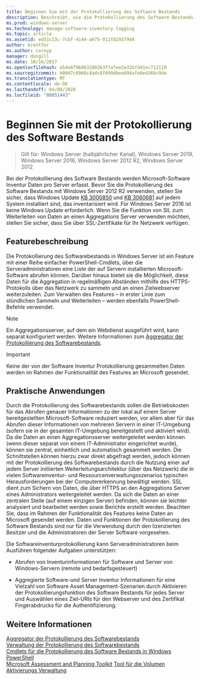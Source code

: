 ```yaml
---
title: Beginnen Sie mit der Protokollierung des Software Bestands
description: Beschreibt, wie die Protokollierung des Software Bestands installiert und gestartet wird.
ms.prod: windows-server
ms.technology: manage-software-inventory-logging
ms.topic: article
ms.assetid: ed51c13c-7cbf-4144-a675-011fd29379d4
author: brentfor
ms.author: coreyp
manager: dongill
ms.date: 10/16/2017
ms.openlocfilehash: e54e8f96863280263f7afee2e32bfd41ec712110
ms.sourcegitcommit: b00d7c8968c4adc8f699dbee694afe6ed36bc9de
ms.translationtype: MT
ms.contentlocale: de-DE
ms.lasthandoff: 04/08/2020
ms.locfileid: "80851443"
---
```

# <a name="get-started-with-software-inventory-logging"></a>Beginnen Sie mit der Protokollierung des Software Bestands

>Gilt für: Windows Server (halbjährlicher Kanal), Windows Server 2019, Windows Server 2016, Windows Server 2012 R2, Windows Server 2012

 Bei der Protokollierung des Software Bestands werden Microsoft-Software Inventur Daten pro Server erfasst. Bevor Sie die Protokollierung des Software Bestands mit Windows Server 2012 R2 verwenden, stellen Sie sicher, dass Windows Update [KB 3000850](https://support.microsoft.com/kb/3000850) und [KB 3060681](https://support.microsoft.com/kb/3060681) auf jedem System installiert sind, das inventarisiert wird. Für Windows Server 2016 ist keine Windows Update erforderlich. Wenn Sie die Funktion von SIL zum Weiterleiten von Daten an einen Aggregations Server verwenden möchten, stellen Sie sicher, dass Sie über SSL-Zertifikate für Ihr Netzwerk verfügen.

## <a name="feature-description"></a><a name="BKMK_OVER"></a>Featurebeschreibung
Die Protokollierung des Softwarebestands in Windows Server ist ein Feature mit einer Reihe einfacher PowerShell-Cmdlets, über die Serveradministratoren eine Liste der auf Servern installierten Microsoft-Software abrufen können. Darüber hinaus bietet sie die Möglichkeit, diese Daten für die Aggregation in regelmäßigen Abständen mithilfe des HTTPS-Protokolls über das Netzwerk zu sammeln und an einen Zielwebserver weiterzuleiten. Zum Verwalten des Features – in erster Linie zum stündlichen Sammeln und Weiterleiten – werden ebenfalls PowerShell-Befehle verwendet.

> [!NOTE]
> Ein Aggregationsserver, auf dem ein Webdienst ausgeführt wird, kann separat konfiguriert werden. Weitere Informationen zum [Aggregator der Protokollierung des Softwarebestands](software-inventory-logging-aggregator.md).

> [!IMPORTANT]
> Keine der von der Software Inventur Protokollierung gesammelten Daten werden im Rahmen der Funktionalität des Features an Microsoft gesendet.

## <a name="practical-applications"></a><a name="BKMK_APP"></a>Praktische Anwendungen
Durch die Protokollierung des Softwarebestands sollen die Betriebskosten für das Abrufen genauer Informationen zu der lokal auf einem Server bereitgestellten Microsoft-Software reduziert werden, vor allem aber für das Abrufen dieser Informationen von mehreren Servern in einer IT-Umgebung (sofern sie in der gesamten IT-Umgebung bereitgestellt und aktiviert wird). Da die Daten an einen Aggregationsserver weitergeleitet werden können (wenn dieser separat von einem IT-Administrator eingerichtet wurde), können sie zentral, einheitlich und automatisch gesammelt werden. Die Schnittstellen können hierzu zwar direkt abgefragt werden, jedoch können mit der Protokollierung des Softwarebestands durch die Nutzung einer auf jedem Server initiierten Weiterleitungsarchitektur (über das Netzwerk) die in vielen Softwareinventur- und Ressourcenverwaltungsszenarios typischen Herausforderungen bei der Computererkennung bewältigt werden. SSL dient zum Sichern von Daten, die über HTTPS an den Aggregations Server eines Administrators weitergeleitet werden. Da sich die Daten an einer zentralen Stelle (auf einem einzigen Server) befinden, können sie leichter analysiert und bearbeitet werden sowie Berichte erstellt werden. Beachten Sie, dass im Rahmen der Funktionalität des Features keine Daten an Microsoft gesendet werden. Daten und Funktionen der Protokollierung des Software Bestands sind nur für die Verwendung durch den lizenzierten Besitzer und die Administratoren der Server Software vorgesehen.

Die Softwareinventurprotokollierung kann Serveradministratoren beim Ausführen folgender Aufgaben unterstützen:

-   Abrufen von Inventurinformationen für Software und Server von Windows-Servern (remote und bedarfsgesteuert)

-   Aggregierte Software-und Server Inventur Informationen für eine Vielzahl von Software Asset Management-Szenarien durch Aktivieren der Protokollierungsfunktion des Software Bestands für jedes Server und Auswählen eines Ziel-URIs für den Webserver und des Zertifikat Fingerabdrucks für die Authentifizierung.

## <a name="see-also"></a>Weitere Informationen
[Aggregator der Protokollierung des Softwarebestands](https://technet.microsoft.com/library/mt572043.aspx)<br>
[Verwaltung der Protokollierung des Softwarebestands](manage-software-inventory-logging.md)<br>
[Cmdlets für die Protokollierung des Software Bestands in Windows PowerShell](https://technet.microsoft.com/library/dn283390.aspx)<br>
[Microsoft Assessment and Planning Toolkit](https://www.microsoft.com/download/en/details.aspx?id=7826)
[Tool für die Volumen Aktivierungs Verwaltung](https://blogs.technet.com/b/volume-licensing/)

